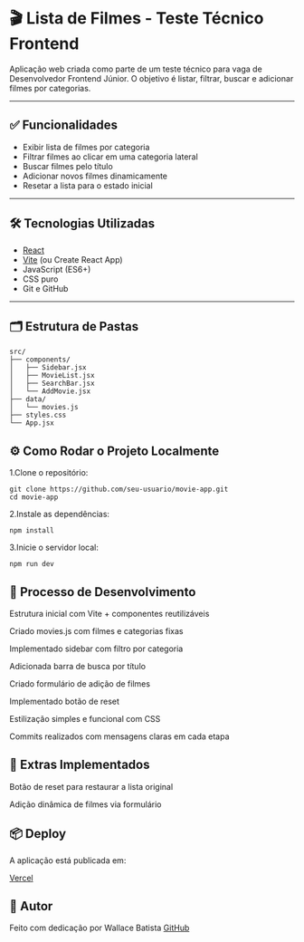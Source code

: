 # 🎬 Lista de Filmes - Teste Técnico Frontend

Aplicação web criada como parte de um teste técnico para vaga de Desenvolvedor Frontend Júnior. O objetivo é listar, filtrar, buscar e adicionar filmes por categorias.

---

## ✅ Funcionalidades

- Exibir lista de filmes por categoria
- Filtrar filmes ao clicar em uma categoria lateral
- Buscar filmes pelo título
- Adicionar novos filmes dinamicamente
- Resetar a lista para o estado inicial

---

## 🛠️ Tecnologias Utilizadas

- [React](https://reactjs.org/)
- [Vite](https://vitejs.dev/) (ou Create React App)
- JavaScript (ES6+)
- CSS puro
- Git e GitHub

---

## 🗂️ Estrutura de Pastas

    src/
    ├── components/
    │   ├── Sidebar.jsx
    │   ├── MovieList.jsx
    │   ├── SearchBar.jsx
    │   └── AddMovie.jsx
    ├── data/
    │   └── movies.js
    ├── styles.css
    └── App.jsx

## ⚙️ Como Rodar o Projeto Localmente
  1.Clone o repositório:
  
    git clone https://github.com/seu-usuario/movie-app.git
    cd movie-app
    
  2.Instale as dependências:
  
    npm install

  3.Inicie o servidor local:
  
    npm run dev

## 🧠 Processo de Desenvolvimento
Estrutura inicial com Vite + componentes reutilizáveis

Criado movies.js com filmes e categorias fixas

Implementado sidebar com filtro por categoria

Adicionada barra de busca por título

Criado formulário de adição de filmes

Implementado botão de reset

Estilização simples e funcional com CSS

Commits realizados com mensagens claras em cada etapa

## 🚀 Extras Implementados
Botão de reset para restaurar a lista original

Adição dinâmica de filmes via formulário

## 📦 Deploy
A aplicação está publicada em:

[Vercel](https://movie-73rprd83d-waallbatistas-projects.vercel.app)

## 🤝 Autor
Feito com dedicação por Wallace Batista
[GitHub](https://github.com/waallbatista)
